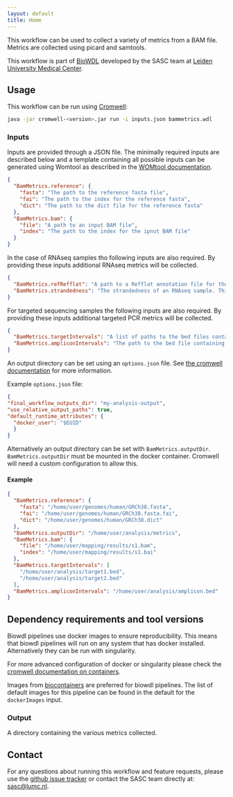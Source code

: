 ```yaml
---
layout: default
title: Home
---
```


This workflow can be used to collect a variety of metrics from a BAM file.
Metrics are collected using picard and samtools.

This workflow is part of [BioWDL](https://biowdl.github.io/)
developed by the SASC team at [Leiden University Medical Center](https://www.lumc.nl/).

## Usage
This workflow can be run using
[Cromwell](http://cromwell.readthedocs.io/en/stable/):
```bash
java -jar cromwell-<version>.jar run -i inputs.json bammetrics.wdl
```

### Inputs
Inputs are provided through a JSON file. The minimally required inputs are
described below and a template containing all possible inputs can be generated
using Womtool as described in the
[WOMtool documentation](http://cromwell.readthedocs.io/en/stable/WOMtool/).

```json
{
  "BamMetrics.reference": {
    "fasta": "The path to the reference fasta file",
    "fai": "The path to the index for the reference fasta",
    "dict": "The path to the dict file for the reference fasta"
  },
  "BamMetrics.bam": {
    "file": "A path to an input BAM file",
    "index": "The path to the index for the ipnut BAM file"
  }
}
```

In the case of RNAseq samples tho following inputs are also required. By
providing these inputs additional RNAseq metrics will be collected.
```json
{
  "BamMetrics.refRefflat": "A path to a Refflat annotation file for the reference",
  "BamMetrics.strandedness": "The strandedness of an RNAseq sample. This should be on of 'None', 'FR' (forward-reverse) or 'RF' (reverse-forward), defaults to 'None'"
}
```

For targeted sequencing samples the following inputs are also required. By
providing these inputs additional targeted PCR metrics will be collected.
```json
{
  "BamMetrics.targetIntervals": "A list of paths to the bed files containing the target regions",
  "BamMetrics.ampliconIntervals": "The path to the bed file containing the amplicon regions"
}
```
An output directory can be set using an `options.json` file. See [the
cromwell documentation](
https://cromwell.readthedocs.io/en/stable/wf_options/Overview/) for more
information.

Example `options.json` file:
```JSON
{
"final_workflow_outputs_dir": "my-analysis-output",
"use_relative_output_paths": true,
"default_runtime_attributes": {
  "docker_user": "$EUID"
  }
}
```
Alternatively an output directory can be set with `BamMetrics.outputDir`.
`BamMetrics.outputDir` must be mounted in the docker container. Cromwell will
need a custom configuration to allow this.

#### Example
```json
{
  "BamMetrics.reference": {
    "fasta": "/home/user/genomes/human/GRCh38.fasta",
    "fai": "/home/user/genomes/human/GRCh38.fasta.fai",
    "dict": "/home/user/genomes/human/GRCh38.dict"
  },
  "BamMetrics.outputDir": "/home/user/analysis/metrics",
  "BamMetrics.bam": {
    "file": "/home/user/mapping/results/s1.bam",
    "index": "/home/user/mapping/results/s1.bai"
  },
  "BamMetrics.targetIntervals": [
    "/home/user/analysis/target1.bed",
    "/home/user/analysis/target2.bed"
  ],
  "BamMetrics.ampliconIntervals": "/home/user/analysis/amplicon.bed"
}
```

## Dependency requirements and tool versions
Biowdl pipelines use docker images to ensure  reproducibility. This
means that biowdl pipelines will run on any system that has docker
installed. Alternatively they can be run with singularity.

For more advanced configuration of docker or singularity please check
the [cromwell documentation on containers](
https://cromwell.readthedocs.io/en/stable/tutorials/Containers/).

Images from [biocontainers](https://biocontainers.pro) are preferred for
biowdl pipelines. The list of default images for this pipeline can be
found in the default for the `dockerImages` input.

### Output
A directory containing the various metrics collected.

## Contact
<p>
  <!-- Obscure e-mail address for spammers -->
For any questions about running this workflow and feature requests, please use
the
<a href='https://github.com/biowdl/bammetrics/issues'>github issue tracker</a>
or contact
the SASC team
 directly at: 
<a href='&#109;&#97;&#105;&#108;&#116;&#111;&#58;&#115;&#97;&#115;&#99;&#64;&#108;&#117;&#109;&#99;&#46;&#110;&#108;'>
&#115;&#97;&#115;&#99;&#64;&#108;&#117;&#109;&#99;&#46;&#110;&#108;</a>.
</p>
